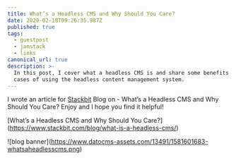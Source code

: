 ```yaml
---
title: What’s a Headless CMS and Why Should You Care?
date: 2020-02-18T09:26:35.987Z
published: true
tags:
  - guestpost
  - jamstack
  - links
canonical_url: true
description: >-
  In this post, I cover what a headless CMS is and share some benefits and use
  cases of using the headless content management system.
---
```

I wrote an article for [Stackbit](https://www.stackbit.com) Blog on - What’s a Headless CMS and Why Should You Care? Enjoy and I hope you find it helpful!



\[What’s a Headless CMS and Why Should You Care?](https://www.stackbit.com/blog/what-is-a-headless-cms/)



!\[blog banner](https://www.datocms-assets.com/13491/1581601683-whatsaheadlesscms.png)
